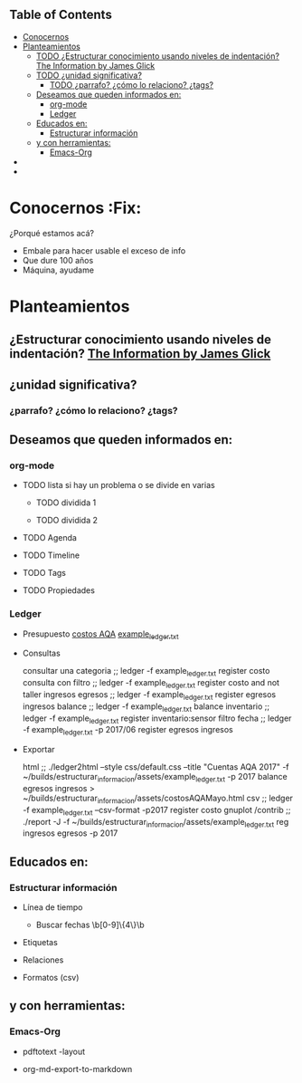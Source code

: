 <div id="table-of-contents">
<h2>Table of Contents</h2>
<div id="text-table-of-contents">
<ul>
<li><a href="#orgaa2a998">Conocernos</a></li>
<li><a href="#org0e8b927">Planteamientos</a>
<ul>
<li><a href="#orgcb670a1"><span class="todo TODO">TODO</span> ¿Estructurar conocimiento usando niveles de indentación? The Information by James Glick</a></li>
<li><a href="#orgc1bf2a9"><span class="todo TODO">TODO</span> ¿unidad significativa?</a>
<ul>
<li><a href="#org232f288"><span class="todo TODO">TODO</span> ¿parrafo? ¿cómo lo relaciono? ¿tags?</a></li>
</ul>
</li>
<li><a href="#org6bc40c2">Deseamos que queden informados en:</a>
<ul>
<li><a href="#org10b847b">org-mode</a></li>
<li><a href="#orgaca966d">Ledger</a></li>
</ul>
</li>
<li><a href="#org38e9ca6">Educados en:</a>
<ul>
<li><a href="#org2991c4e">Estructurar información</a></li>
</ul>
</li>
<li><a href="#org5c4959f">y con herramientas:</a>
<ul>
<li><a href="#org0b32c73">Emacs-Org</a></li>
</ul>
</li>
</ul>
</li>
<li><a href="#org6beda7a"></a></li>
<li><a href="#orge2b7d92"></a></li>
</ul>
</div>
</div>


<a id="orgaa2a998"></a>

# Conocernos     :Fix:

¿Porqué estamos acá?

-   Embale para hacer usable el exceso de info
-   Que dure 100 años
-   Máquina, ayudame


<a id="org0e8b927"></a>

# Planteamientos


<a id="orgcb670a1"></a>

## ¿Estructurar conocimiento usando niveles de indentación? [The Information by James Glick](../../../Documents/eBooks/theInformation)


<a id="orgc1bf2a9"></a>

## ¿unidad significativa?


<a id="org232f288"></a>

### ¿parrafo? ¿cómo lo relaciono? ¿tags?


<a id="org6bc40c2"></a>

## Deseamos que queden informados en:


<a id="org10b847b"></a>

### org-mode

-   TODO lista si hay un problema o se divide en varias

    -   TODO dividida 1
    
    -   TODO dividida 2

-   TODO Agenda

-   TODO Timeline

-   TODO Tags

-   TODO Propiedades


<a id="orgaca966d"></a>

### Ledger

-   Presupuesto [costos AQA](file:///home/ff/unloquer/AQA/costos.dat)  [example<sub>ledger.txt</sub>](file:///home/ff/builds/estructurar_informacion/assets/example_ledger.txt)

-   Consultas

    consultar una categoria ;;       ledger -f example<sub>ledger.txt</sub> register costo
    consulta con filtro     ;;       ledger -f example<sub>ledger.txt</sub> register costo and not taller
    ingresos egresos        ;;       ledger -f example<sub>ledger.txt</sub> register egresos ingresos
    balance                 ;;       ledger -f example<sub>ledger.txt</sub> balance
    inventario              ;;       ledger -f example<sub>ledger.txt</sub> register inventario:sensor
    filtro fecha            ;;       ledger -f example<sub>ledger.txt</sub> -p 2017/06 register egresos ingresos

-   Exportar

    html                    ;;   ./ledger2html &#x2013;style css/default.css &#x2013;title "Cuentas AQA 2017"  -f ~/builds/estructurar<sub>informacion</sub>/assets/example<sub>ledger.txt</sub>   -p 2017  balance egresos ingresos  > ~/builds/estructurar<sub>informacion</sub>/assets/costosAQAMayo.html
    csv                     ;;    ledger -f example<sub>ledger.txt</sub>  &#x2013;csv-format  -p2017 register costo
    gnuplot  /contrib       ;;    ./report -J  -f ~/builds/estructurar<sub>informacion</sub>/assets/example<sub>ledger.txt</sub> reg ingresos egresos  -p 2017


<a id="org38e9ca6"></a>

## Educados en:


<a id="org2991c4e"></a>

### Estructurar información

-   Línea de tiempo

    -   Buscar fechas \b[0-9]\\{4\\}\b

-   Etiquetas

-   Relaciones

-   Formatos (csv)


<a id="org5c4959f"></a>

## y con herramientas:


<a id="org0b32c73"></a>

### Emacs-Org

-   pdftotext -layout <file>

-   org-md-export-to-markdown


<a id="org6beda7a"></a>

# 


<a id="orge2b7d92"></a>

# 

